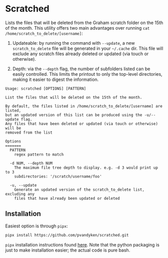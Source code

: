# Scratched

Lists the files that will be deleted from the Graham scratch folder on the 15th of the month. This utility offers two main advantages over running `cat /home/scratch_to_delete/[username]`:

1. Updateable: by running the command with `--update`, a new `scratch_to_delete` file will be generated in your `~/.cache` dir. This file will exclude any scratch files already deleted or updated (via touch or otherwise).

2. Depth: via the `--depth` flag, the number of subfolders listed can be easily controlled. This limits the printout to only the top-level directories, making it easier to digest the information.


```
Usage: scratched [OPTIONS] [PATTERN]

List the files that will be deleted on the 15th of the month.

By default, the files listed in /home/scratch_to_delete/[username] are listed,
but an updated version of this list can be produced using the -u/--update flag.
Any files that have been deleted or updated (via touch or otherwise) will be
removed from the list

Options
=======
  PATTERN
    regex pattern to match

  -d NUM, --depth NUM
    The maximum file tree depth to display. e.g. -d 3 would print up to 3
    subdirectories: '/scratch/username/foo'

  -u, --update
    Generate an updated version of the scratch_to_delete list, excluding any
    files that have already been updated or deleted
```

## Installation

Easiest option is through `pipx`:

```bash
pipx install https://github.com/pvandyken/scratched.git
```

`pipx` installation instructions found [here](https://pypa.github.io/pipx/installation/). Note that the python packaging is just to make installation easier; the actual code is pure bash.
